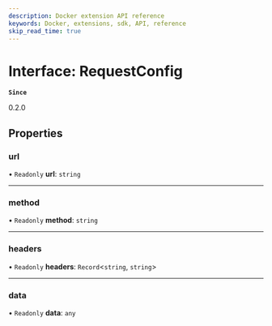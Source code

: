```yaml
---
description: Docker extension API reference
keywords: Docker, extensions, sdk, API, reference
skip_read_time: true
---
```


# Interface: RequestConfig

**`Since`**

0.2.0

## Properties

### url

• `Readonly` **url**: `string`

___

### method

• `Readonly` **method**: `string`

___

### headers

• `Readonly` **headers**: `Record`<`string`, `string`\>

___

### data

• `Readonly` **data**: `any`